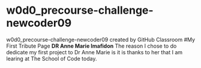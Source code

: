 # w0d0_precourse-challenge-newcoder09
w0d0_precourse-challenge-newcoder09 created by GitHub Classroom
#My First Tribute Page
**DR Anne Marie Imafidon**
The reason I chose to do dedicate my first project to Dr Anne Marie is it is thanks to her that I am learing at The School of Code today.
